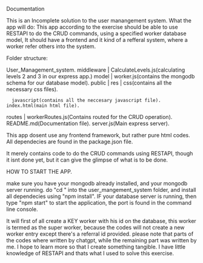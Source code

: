 Documentation

This is an Incomplete solution to the user manangement system.
What the app will do:
This app according to the exercise should be able to use RESTAPI to do the CRUD commands, using a specified worker database model, It should have a frontend and it kind of a refferal system, where a worker refer others into the system.

Folder structure:

User_Management_system.
middleware
   |
    CalculateLevels.js(calculating levels 2 and 3 in our express app.)
model
   |
   worker.js(contains the mongodb schema for our database model).
public
   |
   res
     |
      css(contains all the necessary css files).
    
      javascript(contains all the neccesary javascript file).
    index.html(main html file).
routes
   |
   workerRoutes.js(Contains routed for the CRUD operation).
README.md(Documentation file).
server.js(Main express server).

This app dosent use any frontend framework, but rather pure html codes. All dependecies are found in the package.json file.

It merely contains code to do the CRUD commands using RESTAPI, though it isnt done yet, but it can give the glimpse of what is to be done.



HOW TO START THE APP.

make sure you have your mongodb already installed, and your mongodb server running.
do "cd " into the user_mangement_system folder, and install all dependecies using "npm install".
IF your database server is running, then type "npm start" to start the application, the port is found in the command line console.

It will first of all create a KEY worker with his id on the database, this worker is termed as the super worker, because the codes will not create a new worker entry except there's a referral id provided.
please note that parts of the codes where written by chatgpt, while the remaining part was written by me. I hope to learn more so that I create something tangible.
I have little knowledge of RESTAPI and thats what I used to solve this exercise.